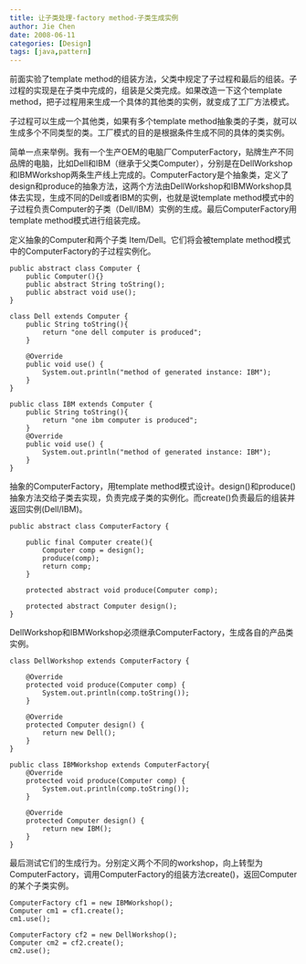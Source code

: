 ```yaml
---
title: 让子类处理-factory method-子类生成实例
author: Jie Chen
date: 2008-06-11
categories: [Design]
tags: [java,pattern]
---
```


前面实验了template method的组装方法，父类中规定了子过程和最后的组装。子过程的实现是在子类中完成的，组装是父类完成。如果改造一下这个template method，把子过程用来生成一个具体的其他类的实例，就变成了工厂方法模式。


子过程可以生成一个其他类，如果有多个template method抽象类的子类，就可以生成多个不同类型的类。工厂模式的目的是根据条件生成不同的具体的类实例。

简单一点来举例。我有一个生产OEM的电脑厂ComputerFactory，贴牌生产不同品牌的电脑，比如Dell和IBM（继承于父类Computer），分别是在DellWorkshop和IBMWorkshop两条生产线上完成的。ComputerFactory是个抽象类，定义了design和produce的抽象方法，这两个方法由DellWorkshop和IBMWorkshop具体去实现，生成不同的Dell或者IBM的实例，也就是说template method模式中的子过程负责Computer的子类（Dell/IBM）实例的生成。最后ComputerFactory用template method模式进行组装完成。


定义抽象的Computer和两个子类 Item/Dell。它们将会被template method模式中的ComputerFactory的子过程实例化。

~~~
public abstract class Computer {
    public Computer(){}
    public abstract String toString();
    public abstract void use();
}
~~~
~~~
class Dell extends Computer {
    public String toString(){
        return "one dell computer is produced";
    }

    @Override
    public void use() {
        System.out.println("method of generated instance: IBM");
    }
}
~~~
~~~
public class IBM extends Computer {
    public String toString(){
        return "one ibm computer is produced";
    }
    @Override
    public void use() {
        System.out.println("method of generated instance: IBM");
    }
}
~~~

抽象的ComputerFactory，用template method模式设计。design()和produce()抽象方法交给子类去实现，负责完成子类的实例化。而create()负责最后的组装并返回实例(Dell/IBM)。

~~~
public abstract class ComputerFactory {

    public final Computer create(){
        Computer comp = design();
        produce(comp);
        return comp;
    }

    protected abstract void produce(Computer comp);

    protected abstract Computer design();
}
~~~

DellWorkshop和IBMWorkshop必须继承ComputerFactory，生成各自的产品类实例。

~~~
class DellWorkshop extends ComputerFactory {

    @Override
    protected void produce(Computer comp) {
        System.out.println(comp.toString());
    }

    @Override
    protected Computer design() {
        return new Dell();
    }
}
~~~
~~~
public class IBMWorkshop extends ComputerFactory{
    @Override
    protected void produce(Computer comp) {
        System.out.println(comp.toString());
    }

    @Override
    protected Computer design() {
        return new IBM();
    }
}
~~~

最后测试它们的生成行为。分别定义两个不同的workshop，向上转型为ComputerFactory，调用ComputerFactory的组装方法create()，返回Computer的某个子类实例。

~~~
ComputerFactory cf1 = new IBMWorkshop();
Computer cm1 = cf1.create();
cm1.use();

ComputerFactory cf2 = new DellWorkshop();
Computer cm2 = cf2.create();
cm2.use();
~~~
		
